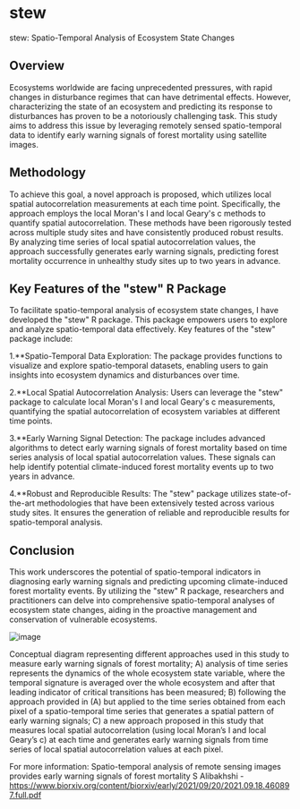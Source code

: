 # stew
stew: Spatio-Temporal Analysis of Ecosystem State Changes

## Overview
Ecosystems worldwide are facing unprecedented pressures, with rapid changes in disturbance regimes that can have detrimental effects. However, characterizing the state of an ecosystem and predicting its response to disturbances has proven to be a notoriously challenging task. This study aims to address this issue by leveraging remotely sensed spatio-temporal data to identify early warning signals of forest mortality using satellite images.

## Methodology
To achieve this goal, a novel approach is proposed, which utilizes local spatial autocorrelation measurements at each time point. Specifically, the approach employs the local Moran's I and local Geary's c methods to quantify spatial autocorrelation. These methods have been rigorously tested across multiple study sites and have consistently produced robust results. By analyzing time series of local spatial autocorrelation values, the approach successfully generates early warning signals, predicting forest mortality occurrence in unhealthy study sites up to two years in advance.

## Key Features of the "stew" R Package
To facilitate spatio-temporal analysis of ecosystem state changes, I have developed the "stew" R package. This package empowers users to explore and analyze spatio-temporal data effectively. Key features of the "stew" package include:

1.**Spatio-Temporal Data Exploration: The package provides functions to visualize and explore spatio-temporal datasets, enabling users to gain insights into ecosystem dynamics and disturbances over time.

2.**Local Spatial Autocorrelation Analysis: Users can leverage the "stew" package to calculate local Moran's I and local Geary's c measurements, quantifying the spatial autocorrelation of ecosystem variables at different time points.

3.**Early Warning Signal Detection: The package includes advanced algorithms to detect early warning signals of forest mortality based on time series analysis of local spatial autocorrelation values. These signals can help identify potential climate-induced forest mortality events up to two years in advance.

4.**Robust and Reproducible Results: The "stew" package utilizes state-of-the-art methodologies that have been extensively tested across various study sites. It ensures the generation of reliable and reproducible results for spatio-temporal analysis.

## Conclusion
This work underscores the potential of spatio-temporal indicators in diagnosing early warning signals and predicting upcoming climate-induced forest mortality events. By utilizing the "stew" R package, researchers and practitioners can delve into comprehensive spatio-temporal analyses of ecosystem state changes, aiding in the proactive management and conservation of vulnerable ecosystems.




![image](https://github.com/alibaks/stew/assets/62399942/a144ed69-4dfd-423a-92f4-f531a7ee622f)

Conceptual diagram representing different approaches used in this study to measure early warning signals of forest mortality; A) analysis of time series represents the dynamics of the whole ecosystem state variable, where the temporal signature is averaged over the whole ecosystem and after that leading indicator of critical transitions has been measured; B) following the approach provided in (A) but applied to the time series obtained from each pixel of a spatio-temporal time series that generates a spatial pattern of early warning signals; C) a new approach proposed in this study that measures local spatial autocorrelation (using local Moran’s I and local Geary’s c) at each time and generates early warning signals from time series of local spatial autocorrelation values at each pixel.


For more information: Spatio-temporal analysis of remote sensing images provides early warning signals of forest mortality
S Alibakhshi -
https://www.biorxiv.org/content/biorxiv/early/2021/09/20/2021.09.18.460897.full.pdf
